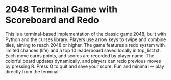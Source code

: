 # 2048 Terminal Game with Scoreboard and Redo

This is a terminal-based implementation of the classic game 2048, built with Python and the curses library. Players use arrow keys to swipe and combine tiles, aiming to reach 2048 or higher. The game features a redo system with limited chances (life) and a top 10 leaderboard saved locally in top_list.txt. Each move earns points, and scores are recorded by player name. The colorful board updates dynamically, and players can redo previous moves by pressing R. Press Q to quit and save your score. Fun and minimal — play directly from the terminal!
